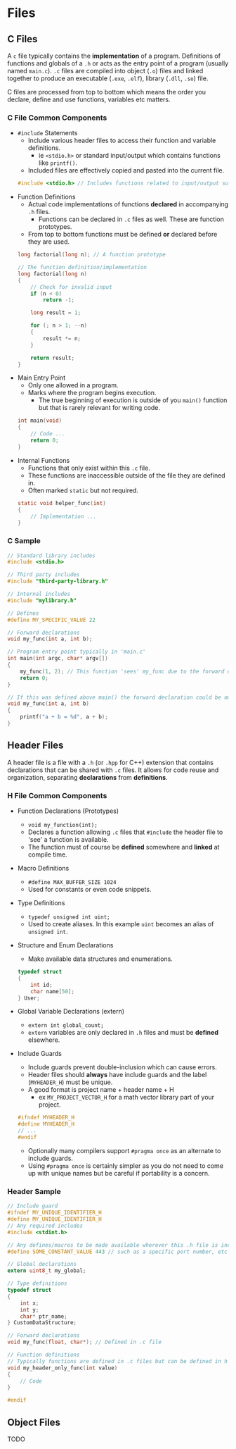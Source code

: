 # Files
## C Files
A `c` file typically contains the **implementation** of a program. Definitions of functions and globals of a `.h` or acts as the entry point of a program (usually named `main.c`). `.c` files are compiled into object (`.o`) files and linked together to produce an executable (`.exe`, `.elf`), library (`.dll`, `.so`) file.

C files are processed from top to bottom which means the order you declare, define and use functions, variables etc matters.
### C File Common Components
- `#include` Statements
    - Include various header files to access their function and variable definitions.
        - ie `<stdio.h>` or standard input/output which contains functions like `printf()`.
    - Included files are effectively copied and pasted into the current file.
    ```c
    #include <stdio.h> // Includes functions related to input/output such as printing characters to a terminal.
    ```
- Function Definitions
    - Actual code implementations of functions **declared** in accompanying `.h` files.
        - Functions can be declared in `.c` files as well. These are function prototypes.
    - From top to bottom functions must be defined **or** declared before they are used.
    ```c
    long factorial(long n); // A function prototype

    // The function definition/implementation
    long factorial(long n)
    {
        // Check for invalid input
        if (n < 0)
            return -1;

        long result = 1;

        for (; n > 1; --n)
        {
            result *= n;
        }

        return result;
    }
    ```
- Main Entry Point
    - Only one allowed in a program.
    - Marks where the program begins execution.
        - The true beginning of execution is outside of you `main()` function but that is rarely relevant for writing code.
    ```c
    int main(void)
    {
        // Code ...
        return 0;
    }
    ```
- Internal Functions
    - Functions that only exist within this `.c` file.
    - These functions are inaccessible outside of the file they are defined in.
    - Often marked `static` but not required.
    ```c
    static void helper_func(int)
    {
        // Implementation ...
    }
    ```
### C Sample
```c
// Standard library includes
#include <stdio.h>

// Third party includes
#include "third-party-library.h"

// Internal includes
#include "mylibrary.h"

// Defines
#define MY_SPECIFIC_VALUE 22

// Forward declarations
void my_func(int a, int b);

// Program entry point typically in 'main.c'
int main(int argc, char* argv[])
{
    my_func(1, 2); // This function 'sees' my_func due to the forward declaration above.
    return 0;
}

// If this was defined above main() the forward declaration could be omitted
void my_func(int a, int b)
{
    printf("a + b = %d", a + b);
}
```
## Header Files
A header file is a file with a `.h` (or `.hpp` for C++) extension that contains declarations that can be shared with `.c` files. It allows for code reuse and organization, separating **declarations** from **definitions**.
### H File Common Components
- Function Declarations (Prototypes)
    - `void my_function(int);`
    - Declares a function allowing `.c` files that `#include` the header file to 'see' a function is available.
    - The function must of course be **defined** somewhere and **linked** at compile time.
- Macro Definitions
    - `#define MAX_BUFFER_SIZE 1024`
    - Used for constants or even code snippets.
- Type Definitions
    - `typedef unsigned int uint;`
    - Used to create aliases. In this example `uint` becomes an alias of `unsigned int`.
- Structure and Enum Declarations
    - Make available data structures and enumerations.

    ```c 
    typedef struct
    {
        int id;
        char name[50];
    } User;
    ```
- Global Variable Declarations (extern)
    - `extern int global_count;`
    - `extern` variables are only declared in `.h` files and must be **defined** elsewhere.
- Include Guards
    - Include guards prevent double-inclusion which can cause errors.
    - Header files should **always** have include guards and the label (`MYHEADER_H`) must be unique.
    - A good format is project name + header name + H
        - ex `MY_PROJECT_VECTOR_H` for a math vector library part of your project.
    ```c
    #ifndef MYHEADER_H
    #define MYHEADER_H
    // ...
    #endif
    ```
    - Optionally many compilers support `#pragma once` as an alternate to include guards.
    - Using `#pragma once` is certainly simpler as you do not need to come up with unique names but be careful if portability is a concern.
### Header Sample
```c
// Include guard
#ifndef MY_UNIQUE_IDENTIFIER_H
#define MY_UNIQUE_IDENTIFIER_H
// Any required includes
#include <stdint.h>

// Any defines/macros to be made available wherever this .h file is included
#define SOME_CONSTANT_VALUE 443 // such as a specific port number, etc

// Global declarations
extern uint8_t my_global;

// Type definitions
typedef struct
{
    int x;
    int y;
    char* ptr_name;
} CustomDataStructure;

// Forward declarations
void my_func(float, char*); // Defined in .c file

// Function definitions
// Typically functions are defined in .c files but can be defined in h files for specific purposes such as header only libraries
void my_header_only_func(int value)
{
    // Code
}

#endif
```
## Object Files
TODO